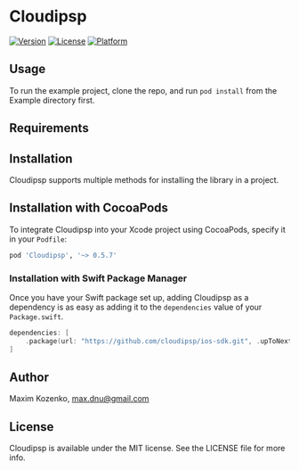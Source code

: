 # Cloudipsp

[![Version](https://img.shields.io/cocoapods/v/Cloudipsp.svg?style=flat)](http://cocoapods.org/pods/Cloudipsp)
[![License](https://img.shields.io/cocoapods/l/Cloudipsp.svg?style=flat)](http://cocoapods.org/pods/Cloudipsp)
[![Platform](https://img.shields.io/cocoapods/p/Cloudipsp.svg?style=flat)](http://cocoapods.org/pods/Cloudipsp)

## Usage

To run the example project, clone the repo, and run `pod install` from the Example directory first.

## Requirements

## Installation
Cloudipsp supports multiple methods for installing the library in a project.

## Installation with CocoaPods

To integrate Cloudipsp into your Xcode project using CocoaPods, specify it in your `Podfile`:

```ruby
pod 'Cloudipsp', '~> 0.5.7'
```

### Installation with Swift Package Manager

Once you have your Swift package set up, adding Cloudipsp as a dependency is as easy as adding it to the `dependencies` value of your `Package.swift`.

```swift
dependencies: [
    .package(url: "https://github.com/cloudipsp/ios-sdk.git", .upToNextMajor(from: "0.5.8"))
]
```

## Author

Maxim Kozenko, max.dnu@gmail.com

## License

Cloudipsp is available under the MIT license. See the LICENSE file for more info.
